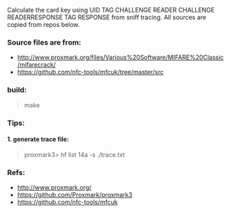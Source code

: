 Calculate the card key using  UID TAG CHALLENGE READER CHALLENGE 
READERRESPONSE TAG RESPONSE from sniff tracing. 
All sources are copied from repos
below.

### Source files are from:
* http://www.proxmark.org/files/Various%20Software/MIFARE%20Classic/mifarecrack/
* https://github.com/nfc-tools/mfcuk/tree/master/src


### build:
>make

### Tips:
#### 1. generate trace file:
>proxmark3> hf list 14a -s ./trace.txt

### Refs:
* http://www.proxmark.org/
* https://github.com/Proxmark/proxmark3
* https://github.com/nfc-tools/mfcuk
